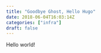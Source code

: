 ```yaml
---
title: "Goodbye Ghost, Hello Hugo"
date: 2018-06-04T16:03:14Z
categories: ["infra"]
draft: false
---
```


Hello world!
